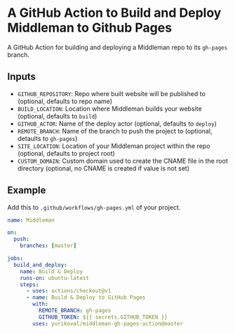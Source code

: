 # A GitHub Action to Build and Deploy Middleman to Github Pages

A GitHub Action for building and deploying a Middleman repo to its `gh-pages` branch.

## Inputs

* `GITHUB_REPOSITORY`: Repo where built website will be published to (optional, defaults to repo name)
* `BUILD_LOCATION`: Location where Middleman builds your website (optional, defaults to `build`)
* `GITHUB_ACTOR`: Name of the deploy actor (optional, defaults to `deploy`)
* `REMOTE_BRANCH`: Name of the branch to push the project to (optional, detaults to `gh-pages`)
* `SITE_LOCATION`: Location of your Middleman project within the repo (optional, defaults to project root)
* `CUSTOM_DOMAIN`: Custom domain used to create the CNAME file in the root directory (optional, no CNAME is created if value is not set)

## Example

Add this to `.github/workflows/gh-pages.yml` of your project.

```yaml
name: Middleman

on:
  push:
    branches: [master]

jobs:
  build_and_deploy:
    name: Build & Deploy
    runs-on: ubuntu-latest
    steps:
      - uses: actions/checkout@v1
      - name: Build & Deploy to GitHub Pages
        with:
          REMOTE_BRANCH: gh-pages
          GITHUB_TOKEN: ${{ secrets.GITHUB_TOKEN }}
        uses: yurikoval/middleman-gh-pages-action@master
```
